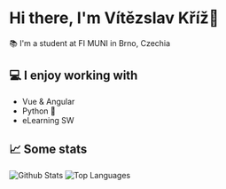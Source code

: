 # Hi there, I'm Vítězslav Kříž👋

📚 I'm a student at FI MUNI in Brno, Czechia 

## 💻 I enjoy working with

- Vue & Angular
- Python 🐍
- eLearning SW

## 📈 Some stats 

![Github Stats](https://github-readme-stats-komatrich.vercel.app/api?username=sprtokiller)
![Top Languages](https://github-readme-stats-komatrich.vercel.app/api/top-langs/?username=sprtokiller&hide=html&layout=compact)
